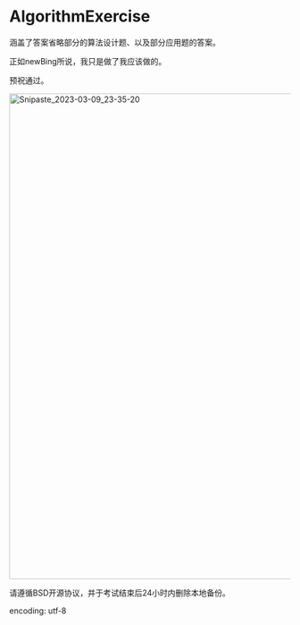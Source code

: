 # AlgorithmExercise
涵盖了答案省略部分的算法设计题、以及部分应用题的答案。  

正如newBing所说，我只是做了我应该做的。   

预祝通过。  

<img width="869" alt="Snipaste_2023-03-09_23-35-20" src="https://user-images.githubusercontent.com/104420981/224105352-3b6e0c7a-2d36-46f5-9732-877bc3197705.png">  

请遵循BSD开源协议，并于考试结束后24小时内删除本地备份。   

encoding: utf-8
